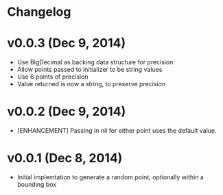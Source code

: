 # Changelog

# v0.0.3 (Dec 9, 2014)

- Use BigDecimal as backing data structure for precision
- Allow points passed to initializer to be string values
- Use 6 points of precision
- Value returned is now a string, to preserve precision

# v0.0.2 (Dec 9, 2014)

- [ENHANCEMENT] Passing in nil for either point uses the default value.

# v0.0.1 (Dec 8, 2014)

- Initial implemtation to generate a random point, optionally within a
  bounding box

